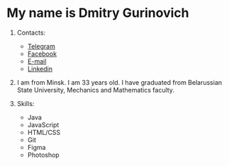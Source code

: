 # My name is Dmitry Gurinovich

1. Contacts:
    * [Telegram](https://t.me/dmitry_gurinovich)
    * [Facebook](https://www.facebook.com/gurinovich.dmitry)
    * [E-mail](mailto:dmitry.gurinovich@hotmail.com)
    * [Linkedin](https://www.linkedin.com/feed/)
  
2. I am from Minsk. I am 33 years old. I have graduated from Belarussian State University, Mechanics and Mathematics faculty.

3. Skills:
    * Java
    * JavaScript
    * HTML/CSS
    * Git
    * Figma
    * Photoshop
